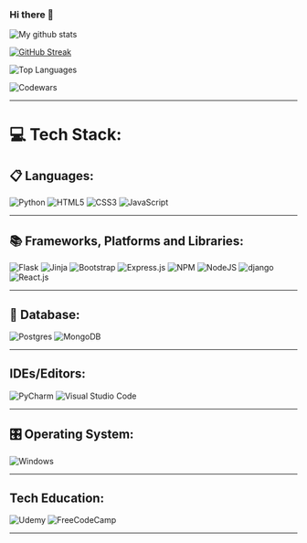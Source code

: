 ### Hi there 👋


![My github stats](https://github-readme-stats.vercel.app/api?username=CiscoMerchan&count_private=true&theme=github_dark&show_icons=true&hide=prs,issues,contribs)

[![GitHub Streak](http://github-readme-streak-stats.herokuapp.com?user=CiscoMerchan&theme=dark&background=0D1116&ring=4B8FDA&fire=4B8FDA&currStreakLabel=4B8FDA)](https://git.io/streak-stats)

![Top Languages](https://github-readme-stats.vercel.app/api/top-langs/?username=CiscoMerchan&layout=compact&theme=github_dark&count_private=true)

![Codewars](https://github.r2v.ch/codewars?user=Cisco08&stroke=%23187bcd)

<hr noshade>



# 💻 Tech Stack:
  ## 📋 Languages:
 ![Python](https://img.shields.io/badge/python-3670A0?style=for-the-badge&logo=python&logoColor=ffdd54) ![HTML5](https://img.shields.io/badge/html5-%23E34F26.svg?style=for-the-badge&logo=html5&logoColor=white) ![CSS3](https://img.shields.io/badge/css3-%231572B6.svg?style=flat&logo=css3&logoColor=white) ![JavaScript](https://img.shields.io/badge/javascript-%23323330.svg?style=flat&logo=javascript&logoColor=%23F7DF1E)  <hr color="#13005A">

## 📚 Frameworks, Platforms and Libraries:
![Flask](https://img.shields.io/badge/flask-%23000.svg?style=for-the-badge&logo=flask&logoColor=white) ![Jinja](https://img.shields.io/badge/jinja-white.svg?style=for-the-badge&logo=jinja&logoColor=black) ![Bootstrap](https://img.shields.io/badge/bootstrap-%23563D7C.svg?style=flat&logo=bootstrap&logoColor=white) ![Express.js](https://img.shields.io/badge/express.js-%23404d59.svg?style=flat&logo=express&logoColor=%2361DAFB) ![NPM](https://img.shields.io/badge/NPM-%23000000.svg?style=flat&logo=npm&logoColor=white) ![NodeJS](https://img.shields.io/badge/node.js-6DA55F?style=flat&logo=node.js&logoColor=white)
![django](https://img.shields.io/badge/Django-092E20?style=for-the-badge&logo=django&logoColor=white) ![React.js](https://img.shields.io/badge/-ReactJs-61DAFB?logo=react&logoColor=white&style=for-the-badge)
<hr>

## 💾 Database:
![Postgres](https://img.shields.io/badge/postgres-%23316192.svg?style=for-the-badge&logo=postgresql&logoColor=white) ![MongoDB](https://img.shields.io/badge/MongoDB-%234ea94b.svg?style=flat&logo=mongodb&logoColor=white) <hr>

## IDEs/Editors:
![PyCharm](https://img.shields.io/badge/pycharm-143?style=for-the-badge&logo=pycharm&logoColor=black&color=black&labelColor=green) ![Visual Studio Code](https://img.shields.io/badge/Visual%20Studio%20Code-0078d7.svg?style=for-the-badge&logo=visual-studio-code&logoColor=white)<hr>

 ## 🎛️ Operating System:
![Windows](https://img.shields.io/badge/Windows-0078D6?style=for-the-badge&logo=windows&logoColor=white)<hr>

 ## Tech Education:
![Udemy](https://img.shields.io/badge/Udemy-A435F0?style=for-the-badge&logo=Udemy&logoColor=white) ![FreeCodeCamp](https://img.shields.io/badge/Freecodecamp-%23123.svg?&style=for-the-badge&logo=freecodecamp&logoColor=green) <hr>


<!--
**CiscoMerchan/CiscoMerchan** is a ✨ _special_ ✨ repository because its `README.md` (this file) appears on your GitHub profile.

Here are some ideas to get you started:

- 🔭 I’m currently working on ...
- 🌱 I’m currently learning ...
- 👯 I’m looking to collaborate on ...
- 🤔 I’m looking for help with ...
- 💬 Ask me about ...
- 📫 How to reach me: ...
- 😄 Pronouns: ...
- ⚡ Fun fact: ...
-->
